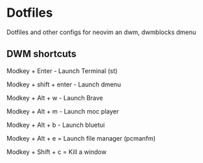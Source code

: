 # Dotfiles

Dotfiles and other configs for neovim an dwm, dwmblocks dmenu

## DWM shortcuts

Modkey + Enter - Launch Terminal (st)

Modkey + shift + enter - Launch dmenu

Modkey + Alt + w - Launch Brave

Modkey + Alt + m - Launch moc player

Modkey + Alt + b - Launch bluetui

Modkey + Alt + e = Launch file manager (pcmanfm)

Modkey + Shift + c =  Kill a window
